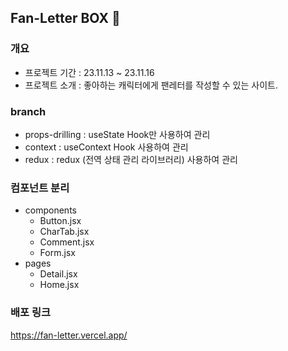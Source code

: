 ## Fan-Letter BOX 💌

### 개요

- 프로젝트 기간 : 23.11.13 ~ 23.11.16
- 프로젝트 소개 : 좋아하는 캐릭터에게 팬레터를 작성할 수 있는 사이트.

### branch

- props-drilling : useState Hook만 사용하여 관리
- context : useContext Hook 사용하여 관리
- redux : redux (전역 상태 관리 라이브러리) 사용하여 관리

### 컴포넌트 분리

- components
  - Button.jsx
  - CharTab.jsx
  - Comment.jsx
  - Form.jsx
- pages
  - Detail.jsx
  - Home.jsx

### 배포 링크

https://fan-letter.vercel.app/
